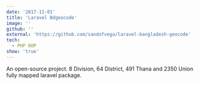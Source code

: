```yaml
---
date: '2017-11-01'
title: 'Laravel Bdgeocode'
image: ''
github: ''
external: 'https://github.com/sandofvega/laravel-bangladesh-geocode'
tech:
  - PHP OOP
show: 'true'
---
```


An open-source project. 8 Division, 64 District, 491 Thana and 2350 Union fully mapped laravel package.
